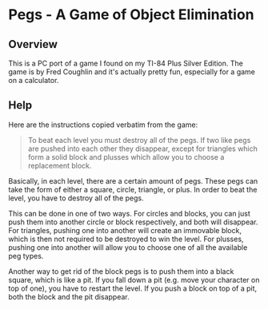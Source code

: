 # Pegs - A Game of Object Elimination

## Overview

This is a PC port of a game I found on my TI-84 Plus Silver Edition.
The game is by Fred Coughlin and it's actually pretty fun, especially
for a game on a calculator.

## Help

Here are the instructions copied verbatim from the game:

> To beat each level you must destroy all of the pegs. If two like pegs are
> pushed into each other they disappear, except for triangles which form a solid
> block and plusses which allow you to choose a replacement block.

Basically, in each level, there are a certain amount of pegs. These pegs can
take the form of either a square, circle, triangle, or plus. In order to beat
the level, you have to destroy all of the pegs.

This can be done in one of two ways. For circles and blocks, you can just push
them into another circle or block respectively, and both will disappear. For
triangles, pushing one into another will create an immovable block, which is
then not required to be destroyed to win the level. For plusses, pushing one
into another will allow you to choose one of all the available peg types.

Another way to get rid of the block pegs is to push them into a black square,
which is like a pit. If you fall down a pit (e.g. move your character on top of
one), you have to restart the level. If you push a block on top of a pit, both
the block and the pit disappear.
